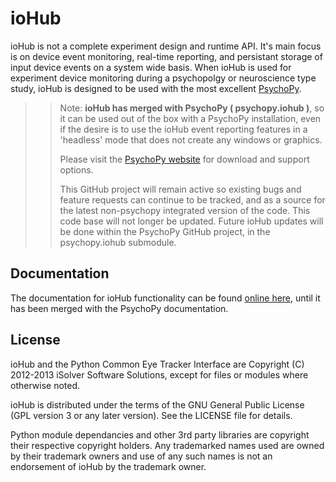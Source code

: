 # ioHub

ioHub is not a complete experiment design and runtime API. It's main focus is on device event monitoring, 
real-time reporting, and persistant storage of input device events on a system wide basis. When ioHub is used
for experiment device monitoring during a psychopolgy or neuroscience type study, ioHub is designed to be used
with the most excellent [PsychoPy](http://www.psychopy.org). 

>> Note: **ioHub has merged with PsychoPy ( psychopy.iohub )**, so it can be used
>> out of the box with a PsychoPy installation, even if the desire is to use the ioHub event reporting
>> features in a 'headless' mode that does not create any windows or graphics. 
>> 
>> Please visit the [PsychoPy website](http://www.psychopy.org) for download and support options. 
>> 
>> This GitHub project will remain active so existing bugs and feature requests can continue to be tracked, 
>> and as a source for the latest non-psychopy integrated version of the code. This code base will not longer be 
>> updated. Future ioHub updates will be done within the PsychoPy GitHub project, in the psychopy.iohub submodule.

## Documentation

The documentation for ioHub functionality can be found [online here](http://www.isolver-solutions.com/iohubdocs/index.html), until it has been merged with the PsychoPy documentation.  

## License

ioHub and the Python Common Eye Tracker Interface are Copyright (C) 2012-2013 iSolver Software Solutions, except for files or modules where otherwise noted.

ioHub is distributed under the terms of the GNU General Public License (GPL version 3 or any later version). See the LICENSE file for details. 

Python module dependancies and other 3rd party libraries are copyright their respective copyright holders. Any trademarked names used are owned by their trademark owners and use of any such names is not an endorsement of ioHub by the trademark owner.
